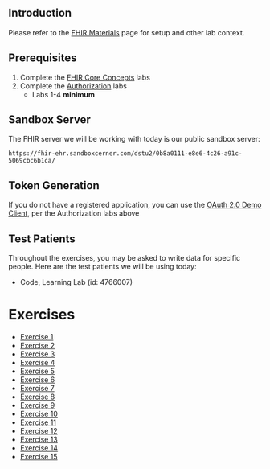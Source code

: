 ## Introduction

Please refer to the [FHIR Materials](FHIR-Materials) page for setup and other lab context.

## Prerequisites

1. Complete the [FHIR Core Concepts](FHIR-Core-Concepts) labs
2. Complete the [Authorization](https://github.com/cerner/ignite-learning-lab/wiki/Authorization-Materials) labs 
    * Labs 1-4 **minimum**

## Sandbox Server

The FHIR server we will be working with today is our public sandbox server:

    https://fhir-ehr.sandboxcerner.com/dstu2/0b8a0111-e8e6-4c26-a91c-5069cbc6b1ca/

## Token Generation

If you do not have a registered application, you can use the [OAuth 2.0 Demo Client](https://authz-demo.sandboxcerner.com/client/demo/?iss=https://fhir-ehr.sandboxcerner.com/dstu2/0b8a0111-e8e6-4c26-a91c-5069cbc6b1ca), per the Authorization labs above

## Test Patients

Throughout the exercises, you may be asked to write data for specific people. Here are the test patients we will be using today:

* Code, Learning Lab (id: 4766007)

# Exercises

* [Exercise 1](FHIR-Writes-Exercise-1)
* [Exercise 2](FHIR-Writes-Exercise-2)
* [Exercise 3](FHIR-Writes-Exercise-3)
* [Exercise 4](FHIR-Writes-Exercise-4)
* [Exercise 5](FHIR-Writes-Exercise-5)
* [Exercise 6](FHIR-Writes-Exercise-6)
* [Exercise 7](FHIR-Writes-Exercise-7)
* [Exercise 8](FHIR-Writes-Exercise-8)
* [Exercise 9](FHIR-Writes-Exercise-9)
* [Exercise 10](FHIR-Writes-Exercise-10)
* [Exercise 11](FHIR-Writes-Exercise-11)
* [Exercise 12](FHIR-Writes-Exercise-12)
* [Exercise 13](FHIR-Writes-Exercise-13)
* [Exercise 14](FHIR-Writes-Exercise-14)
* [Exercise 15](FHIR-Writes-Exercise-15)